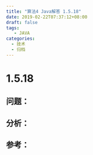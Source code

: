 ```yaml
---
title: "算法4 Java解答 1.5.18"
date: 2019-02-22T07:37:12+08:00
draft: false
tags:
   - JAVA
categories:
  - 技术
  - 归档
---
```



# 1.5.18

## 问题：


## 分析：


## 参考：


